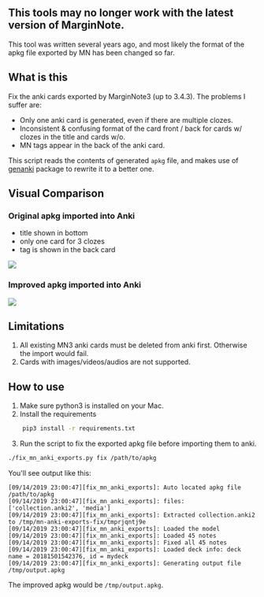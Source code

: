 ## This tools may no longer work with the latest version of MarginNote.

This tool was written several years ago, and most likely the format of the apkg
file exported by MN has been changed so far.

## What is this

Fix the anki cards exported by MarginNote3 (up to 3.4.3). The problems I suffer are:
- Only one anki card is generated, even if there are multiple clozes.
- Inconsistent & confusing format of the card front / back for cards w/ clozes in the title and cards w/o.
- MN tags appear in the back of the anki card.

This script reads the contents of generated `apkg` file, and makes use of [genanki](https://github.com/kerrickstaley/genanki) package to rewrite it to a better one.

## Visual Comparison

### Original apkg imported into Anki

- title shown in bottom
- only one card for 3 clozes
- tag is shown in the back card

![](images/before.gif)

### Improved apkg imported into Anki

![](images/after.gif)

## Limitations

1. All existing MN3 anki cards must be deleted from anki first. Otherwise the import would fail.
2. Cards with images/videos/audios are not supported.

## How to use

1. Make sure python3 is installed on your Mac.
2. Install the requirements
```sh
    pip3 install -r requirements.txt
```
3. Run the script to fix the exported apkg file before importing them to anki.
```sh
./fix_mn_anki_exports.py fix /path/to/apkg
```

You'll see output like this:
```
[09/14/2019 23:00:47][fix_mn_anki_exports]: Auto located apkg file /path/to/apkg
[09/14/2019 23:00:47][fix_mn_anki_exports]: files: ['collection.anki2', 'media']
[09/14/2019 23:00:47][fix_mn_anki_exports]: Extracted collection.anki2 to /tmp/mn-anki-exports-fix/tmprjqntj9e
[09/14/2019 23:00:47][fix_mn_anki_exports]: Loaded the model
[09/14/2019 23:00:47][fix_mn_anki_exports]: Loaded 45 notes
[09/14/2019 23:00:47][fix_mn_anki_exports]: Fixed all 45 notes
[09/14/2019 23:00:47][fix_mn_anki_exports]: Loaded deck info: deck name = 20181501542376, id = mydeck
[09/14/2019 23:00:47][fix_mn_anki_exports]: Generating output file /tmp/output.apkg
```

The improved apkg would be `/tmp/output.apkg`.
